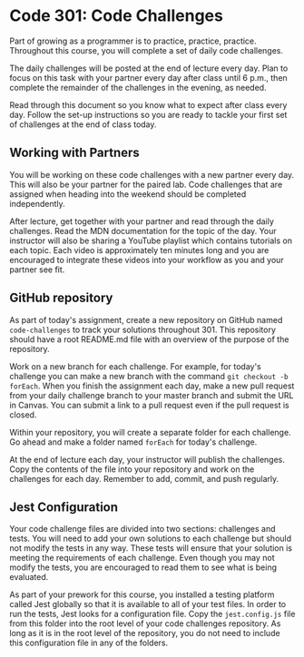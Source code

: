 # Code 301: Code Challenges

Part of growing as a programmer is to practice, practice, practice. Throughout this course, you will complete a set of daily code challenges.

The daily challenges will be posted at the end of lecture every day. Plan to focus on this task with your partner every day after class until 6 p.m., then complete the remainder of the challenges in the evening, as needed.

Read through this document so you know what to expect after class every day. Follow the set-up instructions so you are ready to tackle your first set of challenges at the end of class today.

## Working with Partners

You will be working on these code challenges with a new partner every day. This will also be your partner for the paired lab. Code challenges that are assigned when heading into the weekend should be completed independently.

After lecture, get together with your partner and read through the daily challenges. Read the MDN documentation for the topic of the day. Your instructor will also be sharing a YouTube playlist which contains tutorials on each topic. Each video is approximately ten minutes long and you are encouraged to integrate these videos into your workflow as you and your partner see fit.

## GitHub repository

As part of today's assignment, create a new repository on GitHub named `code-challenges` to track your solutions throughout 301. This repository should have a root README.md file with an overview of the purpose of the repository.

Work on a new branch for each challenge. For example, for today's challenge you can make a new branch with the command `git checkout -b forEach`. When you finish the assignment each day, make a new pull request from your daily challenge branch to your master branch and submit the URL in Canvas. You can submit a link to a pull request even if the pull request is closed.

Within your repository, you will create a separate folder for each challenge. Go ahead and make a folder named `forEach` for today's challenge.

At the end of lecture each day, your instructor will publish the challenges. Copy the contents of the file into your repository and work on the challenges for each day. Remember to add, commit, and push regularly. 

## Jest Configuration

Your code challenge files are divided into two sections: challenges and tests. You will need to add your own solutions to each challenge but should not modify the tests in any way. These tests will ensure that your solution is meeting the requirements of each challenge. Even though you may not modify the tests, you are encouraged to read them to see what is being evaluated.

As part of your prework for this course, you installed a testing platform called Jest globally so that it is available to all of your test files. In order to run the tests, Jest looks for a configuration file. Copy the `jest.config.js` file from this folder into the root level of your code challenges repository. As long as it is in the root level of the repository, you do not need to include this configuration file in any of the folders.

